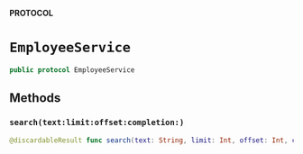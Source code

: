 **PROTOCOL**

# `EmployeeService`

```swift
public protocol EmployeeService
```

## Methods
### `search(text:limit:offset:completion:)`

```swift
@discardableResult func search(text: String, limit: Int, offset: Int, completion: @escaping(Result<TeamSearchResult, Error>) -> Void) -> BCGAPICore.Operation?
```
